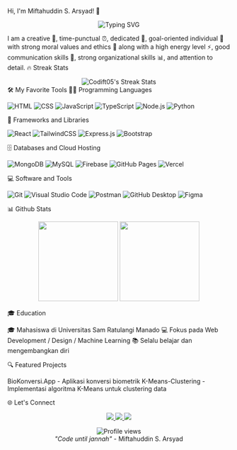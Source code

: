 Hi, I'm Miftahuddin S. Arsyad! 👋
<div align="center">
  <img src="https://readme-typing-svg.herokuapp.com?font=Fira+Code&pause=1000&color=FFAC1C&center=true&vCenter=true&random=false&width=435&lines=Always+code+until+jannah" alt="Typing SVG" />
</div>

I am a creative 🎨, time-punctual ⏰, dedicated 🚀, goal-oriented individual 🎯 with strong moral values and ethics 👔 along with a high energy level ⚡, good communication skills 💬, strong organizational skills 📊, and attention to detail.
🔥 Streak Stats
<div align="center">
  <img src="https://github-readme-streak-stats.herokuapp.com/?user=Codift05&theme=dark&hide_border=true" alt="Codift05's Streak Stats" />
</div>
🛠️ My Favorite Tools
👨‍💻 Programming Languages
<p>
  <img alt="HTML" src="https://img.shields.io/badge/HTML-E34F26.svg?logo=html5&logoColor=white">
  <img alt="CSS" src="https://img.shields.io/badge/CSS-1572B6.svg?logo=css3&logoColor=white">
  <img alt="JavaScript" src="https://img.shields.io/badge/JavaScript-F7DF1E.svg?logo=javascript&logoColor=black">
  <img alt="TypeScript" src="https://img.shields.io/badge/TypeScript-007ACC.svg?logo=typescript&logoColor=white">
  <img alt="Node.js" src="https://img.shields.io/badge/Node.js-43853D.svg?logo=node.js&logoColor=white">
  <img alt="Python" src="https://img.shields.io/badge/Python-14354C.svg?logo=python&logoColor=white">
</p>
🧰 Frameworks and Libraries
<p>
  <img alt="React" src="https://img.shields.io/badge/React-20232a.svg?logo=react&logoColor=%2361DAFB">
  <img alt="TailwindCSS" src="https://img.shields.io/badge/Tailwind%20CSS-38B2AC.svg?logo=tailwind-css&logoColor=white">
  <img alt="Express.js" src="https://img.shields.io/badge/Express.js-404d59.svg?logo=express&logoColor=white">
  <img alt="Bootstrap" src="https://img.shields.io/badge/Bootstrap-7952B3.svg?logo=bootstrap&logoColor=white">
</p>
🗄️ Databases and Cloud Hosting
<p>
  <img alt="MongoDB" src ="https://img.shields.io/badge/MongoDB-4ea94b.svg?logo=mongodb&logoColor=white">
  <img alt="MySQL" src="https://img.shields.io/badge/MySQL-00f.svg?logo=mysql&logoColor=white">
  <img alt="Firebase" src="https://img.shields.io/badge/Firebase-039BE5.svg?logo=Firebase&logoColor=white">
  <img alt="GitHub Pages" src="https://img.shields.io/badge/GitHub%20Pages-327FC7.svg?logo=github&logoColor=white">
  <img alt="Vercel" src="https://img.shields.io/badge/Vercel-000000.svg?logo=vercel&logoColor=white">
</p>
💻 Software and Tools
<p>
  <img alt="Git" src="https://img.shields.io/badge/Git-F05033.svg?logo=git&logoColor=white">
  <img alt="Visual Studio Code" src="https://img.shields.io/badge/Visual%20Studio%20Code-0078d7.svg?logo=visual-studio-code&logoColor=white">
  <img alt="Postman" src="https://img.shields.io/badge/Postman-FF6C37?logo=postman&logoColor=white">
  <img alt="GitHub Desktop" src="https://img.shields.io/badge/GitHub%20Desktop-8034A9.svg?logo=github&logoColor=white">
  <img alt="Figma" src="https://img.shields.io/badge/Figma-F24E1E.svg?logo=figma&logoColor=white">
</p>
📊 Github Stats
<p align="center">
  <img height="180em" src="https://github-readme-stats.vercel.app/api?username=Codift05&show_icons=true&theme=dark&hide_border=true&include_all_commits=true&count_private=true"/>
  <img height="180em" src="https://github-readme-stats.vercel.app/api/top-langs/?username=Codift05&layout=compact&theme=dark&hide_border=true"/>
</p>
🎓 Education

🎓 Mahasiswa di Universitas Sam Ratulangi Manado
💻 Fokus pada Web Development / Design / Machine Learning
📚 Selalu belajar dan mengembangkan diri

🔍 Featured Projects

BioKonversi.App - Aplikasi konversi biometrik
K-Means-Clustering - Implementasi algoritma K-Means untuk clustering data

🌐 Let's Connect
<p align="center">
  <a href="https://www.instagram.com/mfthsarsyd">
    <img src="https://img.shields.io/badge/-Instagram-E4405F?style=for-the-badge&logo=instagram&logoColor=white"/>
  </a>
  <a href="mailto:miftahsarsyd@gmail.com">
    <img src="https://img.shields.io/badge/-Gmail-D14836?style=for-the-badge&logo=gmail&logoColor=white"/>
  </a>
  <a href="https://github.com/Codift05">
    <img src="https://img.shields.io/badge/-Github-181717?style=for-the-badge&logo=github&logoColor=white"/>
  </a>
</p>

<div align="center">
  <img src="https://komarev.com/ghpvc/?username=Codift05&style=flat-square&color=blue" alt="Profile views"/>
  <br>
  <i>"Code until jannah"</i> - Miftahuddin S. Arsyad
</div>
